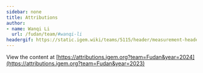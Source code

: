 ```yaml
---
sidebar: none
title: Attributions
author:
- name: Wanqi Li
  url: /fudan/team/#wanqi-li
headergif: https://static.igem.wiki/teams/5115/header/measurement-header.gif
---
```


View the content at [https://attributions.igem.org?team=Fudan&year=2024](https://attributions.igem.org?team=Fudan&year=2023)

<!-- div>
  <script type="text/javascript">
    // Listen to size change and update form height
    window.addEventListener('message', function (e) {
      const {type, data} = JSON.parse(e.data);
      if (type === 'igem-attribution-form') {
        const element = document.getElementById('igem-attribution-form');
        element.style.height = data + 50 +'px'; // @@@@
      }
    });
  </script>
  <iframe
    style='width: 100%; background-color: #fff6f0'
    id="igem-attribution-form"
    src="https://attributions.igem.org?team=Fudan&year=2024"
  >
  </iframe>
</div -->
